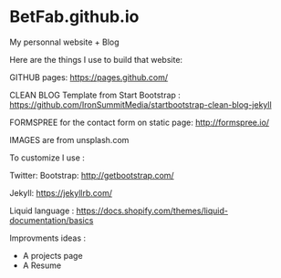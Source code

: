 # BetFab.github.io
My personnal website + Blog 


Here are the things I use to build that website:

GITHUB pages: https://pages.github.com/

CLEAN BLOG Template from Start Bootstrap : https://github.com/IronSummitMedia/startbootstrap-clean-blog-jekyll

FORMSPREE for the contact form on static page: http://formspree.io/

IMAGES are from unsplash.com

To customize I use :

Twitter: Bootstrap: http://getbootstrap.com/

Jekyll: https://jekyllrb.com/

Liquid language : https://docs.shopify.com/themes/liquid-documentation/basics




Improvments ideas :
- A projects page
- A Resume
